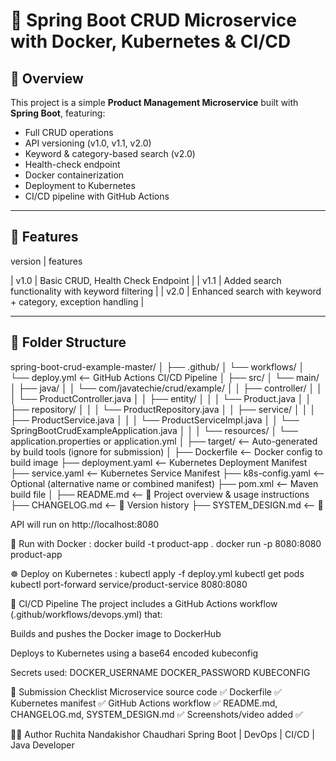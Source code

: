 # 🧩 Spring Boot CRUD Microservice with Docker, Kubernetes & CI/CD

## 📌 Overview

This project is a simple **Product Management Microservice** built with **Spring Boot**, featuring:

- Full CRUD operations
- API versioning (v1.0, v1.1, v2.0)
- Keyword & category-based search (v2.0)
- Health-check endpoint
- Docker containerization
- Deployment to Kubernetes
- CI/CD pipeline with GitHub Actions

---

## 🚀 Features

version   |    features

| v1.0    | Basic CRUD, Health Check     Endpoint                                        |
| v1.1    | Added search functionality with keyword filtering                        |
| v2.0    | Enhanced search with keyword + category, exception handling              |

---

## 📁 Folder Structure
spring-boot-crud-example-master/
│
├── .github/
│   └── workflows/
│       └── deploy.yml                     <-- GitHub Actions CI/CD Pipeline
│
├── src/
│   └── main/
│       ├── java/
│       │   └── com/javatechie/crud/example/
│       │       ├── controller/
│       │       │   └── ProductController.java
│       │       ├── entity/
│       │       │   └── Product.java
│       │       ├── repository/
│       │       │   └── ProductRepository.java
│       │       ├── service/
│       │       │   ├── ProductService.java
│       │       │   └── ProductServiceImpl.java
│       │       └── SpringBootCrudExampleApplication.java
│       │
│       └── resources/
│           └── application.properties or application.yml
│
├── target/                                <-- Auto-generated by build tools (ignore for submission)
│
├── Dockerfile                             <-- Docker config to build image
├── deployment.yaml                        <-- Kubernetes Deployment Manifest
├── service.yaml                           <-- Kubernetes Service Manifest
├── k8s-config.yaml                        <-- Optional (alternative name or combined manifest)
├── pom.xml                                <-- Maven build file
│
├── README.md                              <-- 📄 Project overview & usage instructions
├── CHANGELOG.md                           <-- 📜 Version history
├── SYSTEM_DESIGN.md                       <-- 🧠 

API will run on http://localhost:8080

🐳 Run with Docker : 
docker build -t product-app .
docker run -p 8080:8080 product-app

☸️ Deploy on Kubernetes :
kubectl apply -f deploy.yml
kubectl get pods
kubectl port-forward service/product-service 8080:8080

🔁 CI/CD Pipeline
The project includes a GitHub Actions workflow (.github/workflows/devops.yml) that:

Builds and pushes the Docker image to DockerHub

Deploys to Kubernetes using a base64 encoded kubeconfig


Secrets used:
DOCKER_USERNAME
DOCKER_PASSWORD
KUBECONFIG

📘 Submission Checklist
 Microservice source code ✅
 Dockerfile ✅
 Kubernetes manifest ✅
 GitHub Actions workflow ✅
 README.md, CHANGELOG.md, SYSTEM_DESIGN.md ✅
 Screenshots/video added ✅

 👩‍💻 Author
Ruchita Nandakishor Chaudhari
Spring Boot | DevOps | CI/CD | Java Developer